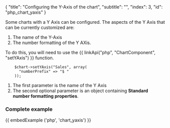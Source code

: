 <meta>
{
    "title": "Configuring the Y-Axis of the chart",
    "subtitle": "",
    "index": 3,
    "id": "php_chart_yaxis"
}
</meta>

Some charts with a Y Axis can be configured. The aspects of the Y Axis that can be currently customized are:

1. The name of the Y-Axis
2. The number formatting of the Y AXis.

To do this, you will need to use the {{ linkApi("php", "ChartComponent", "setYAxis") }} function.

~~~
    $chart->setYAxis("Sales", array(
      "numberPrefix" => "$ "
    ));
~~~

1. The first parameter is the name of the Y Axis
2. The second optional parameter is an object containing **Standard number formatting properties**.

### Complete example

{{ embedExample ('php', 'chart_yaxis') }}
